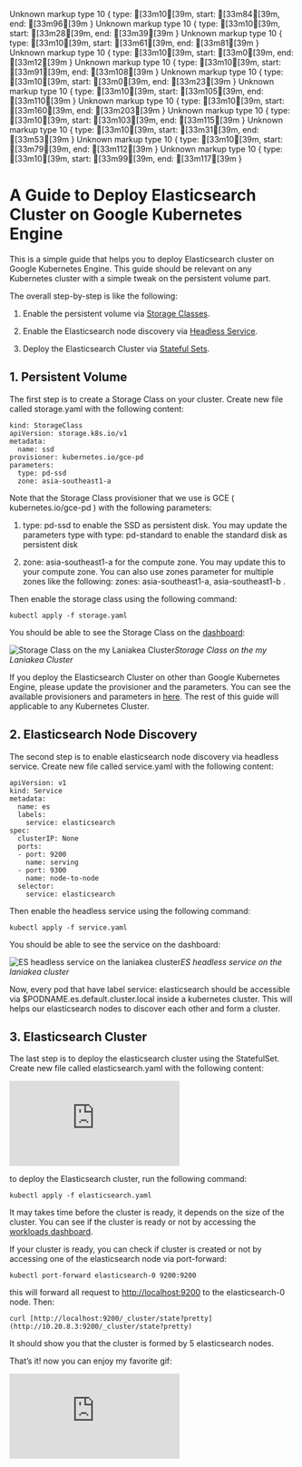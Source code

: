 Unknown markup type 10 { type: [33m10[39m, start: [33m84[39m, end: [33m96[39m }
Unknown markup type 10 { type: [33m10[39m, start: [33m28[39m, end: [33m39[39m }
Unknown markup type 10 { type: [33m10[39m, start: [33m61[39m, end: [33m81[39m }
Unknown markup type 10 { type: [33m10[39m, start: [33m0[39m, end: [33m12[39m }
Unknown markup type 10 { type: [33m10[39m, start: [33m91[39m, end: [33m108[39m }
Unknown markup type 10 { type: [33m10[39m, start: [33m0[39m, end: [33m23[39m }
Unknown markup type 10 { type: [33m10[39m, start: [33m105[39m, end: [33m110[39m }
Unknown markup type 10 { type: [33m10[39m, start: [33m160[39m, end: [33m203[39m }
Unknown markup type 10 { type: [33m10[39m, start: [33m103[39m, end: [33m115[39m }
Unknown markup type 10 { type: [33m10[39m, start: [33m31[39m, end: [33m53[39m }
Unknown markup type 10 { type: [33m10[39m, start: [33m79[39m, end: [33m112[39m }
Unknown markup type 10 { type: [33m10[39m, start: [33m99[39m, end: [33m117[39m }

# A Guide to Deploy Elasticsearch Cluster on Google Kubernetes Engine

This is a simple guide that helps you to deploy Elasticsearch cluster on Google Kubernetes Engine. This guide should be relevant on any Kubernetes cluster with a simple tweak on the persistent volume part.

The overall step-by-step is like the following:

1. Enable the persistent volume via [Storage Classes](https://kubernetes.io/docs/concepts/storage/storage-classes/).

1. Enable the Elasticsearch node discovery via [Headless Service](https://kubernetes.io/docs/concepts/services-networking/service/#headless-services).

1. Deploy the Elasticsearch Cluster via [Stateful Sets](https://kubernetes.io/docs/concepts/workloads/controllers/statefulset/).

## 1. Persistent Volume

The first step is to create a Storage Class on your cluster. Create new file called storage.yaml with the following content:

    kind: StorageClass
    apiVersion: storage.k8s.io/v1
    metadata:
      name: ssd
    provisioner: kubernetes.io/gce-pd
    parameters:
      type: pd-ssd
      zone: asia-southeast1-a

Note that the Storage Class provisioner that we use is GCE ( kubernetes.io/gce-pd ) with the following parameters:

1. type: pd-ssd to enable the SSD as persistent disk. You may update the parameters type with type: pd-standard to enable the standard disk as persistent disk

1. zone: asia-southeast1-a for the compute zone. You may update this to your compute zone. You can also use zones parameter for multiple zones like the following: zones: asia-southeast1-a, asia-southeast1-b .

Then enable the storage class using the following command:

    kubectl apply -f storage.yaml

You should be able to see the Storage Class on the [dashboard](https://console.cloud.google.com/kubernetes/storage):

![Storage Class on the my Laniakea Cluster](https://cdn-images-1.medium.com/max/2000/1*W1ne7-zQtj4CY7IcaiUStA.png)*Storage Class on the my Laniakea Cluster*

If you deploy the Elasticsearch Cluster on other than Google Kubernetes Engine, please update the provisioner and the parameters. You can see the available provisioners and parameters in [here](https://kubernetes.io/docs/concepts/storage/storage-classes/#parameters). The rest of this guide will applicable to any Kubernetes Cluster.

## 2. Elasticsearch Node Discovery

The second step is to enable elasticsearch node discovery via headless service. Create new file called service.yaml with the following content:

    apiVersion: v1
    kind: Service
    metadata:
      name: es
      labels:
        service: elasticsearch
    spec:
      clusterIP: None
      ports:
      - port: 9200
        name: serving
      - port: 9300
        name: node-to-node
      selector:
        service: elasticsearch

Then enable the headless service using the following command:

    kubectl apply -f service.yaml

You should be able to see the service on the dashboard:

![ES headless service on the laniakea cluster](https://cdn-images-1.medium.com/max/2604/1*d4G6UfjqDOmz2dtKpUaqyw.png)*ES headless service on the laniakea cluster*

Now, every pod that have label service: elasticsearch should be accessible via $PODNAME.es.default.cluster.local inside a kubernetes cluster. This will helps our elasticsearch nodes to discover each other and form a cluster.

## 3. Elasticsearch Cluster

The last step is to deploy the elasticsearch cluster using the StatefulSet. Create new file called elasticsearch.yaml with the following content:

<iframe src="https://medium.com/media/42d22351e2a3abd9104049cbb29f81c7" frameborder=0></iframe>

to deploy the Elasticsearch cluster, run the following command:

    kubectl apply -f elasticsearch.yaml

It may takes time before the cluster is ready, it depends on the size of the cluster. You can see if the cluster is ready or not by accessing the [workloads dashboard](https://console.cloud.google.com/kubernetes/workload).

If your cluster is ready, you can check if cluster is created or not by accessing one of the elasticsearch node via port-forward:

    kubectl port-forward elasticsearch-0 9200:9200

this will forward all request to [http://localhost:9200](http://localhost:9200) to the elasticsearch-0 node. Then:

    curl [http://localhost:9200/_cluster/state?pretty](http://10.20.8.3:9200/_cluster/state?pretty)

It should show you that the cluster is formed by 5 elasticsearch nodes.

That’s it! now you can enjoy my favorite gif:

<iframe src="https://medium.com/media/ac73413c1aff270b1c90ea43c8e5b792" frameborder=0></iframe>
